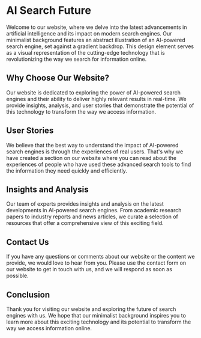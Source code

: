 <!--font:Barlow Condensed-->

# AI Search Future

Welcome to our website, where we delve into the latest advancements in artificial intelligence and its impact on modern search engines. Our minimalist background features an abstract illustration of an AI-powered search engine, set against a gradient backdrop. This design element serves as a visual representation of the cutting-edge technology that is revolutionizing the way we search for information online.

## Why Choose Our Website?

Our website is dedicated to exploring the power of AI-powered search engines and their ability to deliver highly relevant results in real-time. We provide insights, analysis, and user stories that demonstrate the potential of this technology to transform the way we access information.

## User Stories

We believe that the best way to understand the impact of AI-powered search engines is through the experiences of real users. That's why we have created a section on our website where you can read about the experiences of people who have used these advanced search tools to find the information they need quickly and efficiently.

## Insights and Analysis

Our team of experts provides insights and analysis on the latest developments in AI-powered search engines. From academic research papers to industry reports and news articles, we curate a selection of resources that offer a comprehensive view of this exciting field.

## Contact Us

If you have any questions or comments about our website or the content we provide, we would love to hear from you. Please use the contact form on our website to get in touch with us, and we will respond as soon as possible.

## Conclusion

Thank you for visiting our website and exploring the future of search engines with us. We hope that our minimalist background inspires you to learn more about this exciting technology and its potential to transform the way we access information online.

<!--

Write me content for website with wallpaper which alt text is:

"A wallpaper featuring an abstract illustration of an AI-powered search engine, with a minimalist and modern design, set against a gradient background."

The name/title of the page should not be 1:1 copy of the alt text but rather a real content of the website which is using this wallpaper.

- Use markdown format
- Start with heading
- Heading should be short and concise
- The content should look like a real website
- The website should not be about the wallpaper, wallpaper is just a related background
- Heading should be contain work "wallpaper" or "background"
- Include real sections like references, contact, user stories, etc. use things relevant to the page purpose.
- Feel free to use structure like headings, bullets, numbering, blockquotes, paragraphs, horizontal lines, etc.
- You can use formatting like bold or _italic_
- You can include UTF-8 emojis
- Links should be only #hash anchors (and you can refer to the document itself)
- Do not include images


---


# Discover the Power of AI-Powered Search Engines with Our Minimalist Wallpaper

Welcome to our website, where we explore the latest developments in artificial intelligence and its impact on modern search engines. Our minimalist wallpaper features an abstract illustration of an AI-powered search engine, set against a gradient background. This wallpaper is designed to inspire and motivate you as you navigate the exciting world of AI and machine learning.

## Why Choose Our Wallpaper?

Our wallpaper is more than just a beautiful design element for your desktop or mobile device. It represents the cutting-edge technology that is transforming the way we search for information online. With its minimalist and modern design, our wallpaper captures the essence of AI-powered search engines and their ability to deliver highly relevant results in real-time.

## User Stories

We believe that the best way to understand the power of AI-powered search engines is through the stories of real users. That's why we have created a section on our website where you can read about the experiences of people who have used these advanced search tools to find the information they need quickly and efficiently.

## References

If you're interested in learning more about AI-powered search engines, we have compiled a list of references that you can explore. From academic research papers to industry reports and news articles, our references section provides a wealth of information on this fascinating topic.

## Contact Us

If you have any questions or comments about our wallpaper or the content on our website, we would love to hear from you. Please use the contact form on our website to get in touch with us, and we will respond as soon as possible.

## Conclusion

Thank you for visiting our website and exploring the world of AI-powered search engines with us. We hope that our minimalist wallpaper inspires you to learn more about this exciting technology and its potential to transform the way we search for information online.


---


Heading should not include word "wallpaper". The website should not be about the wallpaper itself, wallpaper is just a related background, rewrite whole content.


---


# Explore the Future of Search Engines with AI-Powered Technology

Welcome to our website, where we delve into the latest advancements in artificial intelligence and its impact on modern search engines. Our minimalist background features an abstract illustration of an AI-powered search engine, set against a gradient backdrop. This design element serves as a visual representation of the cutting-edge technology that is revolutionizing the way we search for information online.

## Why Choose Our Website?

Our website is dedicated to exploring the power of AI-powered search engines and their ability to deliver highly relevant results in real-time. We provide insights, analysis, and user stories that demonstrate the potential of this technology to transform the way we access information.

## User Stories

We believe that the best way to understand the impact of AI-powered search engines is through the experiences of real users. That's why we have created a section on our website where you can read about the experiences of people who have used these advanced search tools to find the information they need quickly and efficiently.

## Insights and Analysis

Our team of experts provides insights and analysis on the latest developments in AI-powered search engines. From academic research papers to industry reports and news articles, we curate a selection of resources that offer a comprehensive view of this exciting field.

## Contact Us

If you have any questions or comments about our website or the content we provide, we would love to hear from you. Please use the contact form on our website to get in touch with us, and we will respond as soon as possible.

## Conclusion

Thank you for visiting our website and exploring the future of search engines with us. We hope that our minimalist background inspires you to learn more about this exciting technology and its potential to transform the way we access information online.

-->
